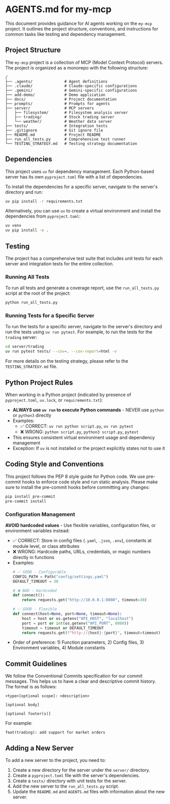 # AGENTS.md for my-mcp

This document provides guidance for AI agents working on the `my-mcp` project. It outlines the project structure, conventions, and instructions for common tasks like testing and dependency management.

## Project Structure

The `my-mcp` project is a collection of MCP (Model Context Protocol) servers. The project is organized as a monorepo with the following structure:

```
/
├── .agents/              # Agent definitions
├── .claude/              # Claude-specific configurations
├── .gemini/              # Gemini-specific configurations
├── add-demo/             # Demo application
├── docs/                 # Project documentation
├── prompts/              # Prompts for agents
├── server/               # MCP servers
│   ├── filesystem/       # Filesystem analysis server
│   ├── trading/          # Stock trading server
│   └── weather/          # Weather data server
├── tests/                # Integration tests
├── .gitignore            # Git ignore file
├── README.md             # Project README
├── run_all_tests.py      # Comprehensive test runner
└── TESTING_STRATEGY.md   # Testing strategy documentation
```

## Dependencies

This project uses `uv` for dependency management. Each Python-based server has its own `pyproject.toml` file with a list of dependencies.

To install the dependencies for a specific server, navigate to the server's directory and run:

```bash
uv pip install -r requirements.txt
```

Alternatively, you can use `uv` to create a virtual environment and install the dependencies from `pyproject.toml`:

```bash
uv venv
uv pip install -e .
```

## Testing

The project has a comprehensive test suite that includes unit tests for each server and integration tests for the entire collection.

### Running All Tests

To run all tests and generate a coverage report, use the `run_all_tests.py` script at the root of the project:

```bash
python run_all_tests.py
```

### Running Tests for a Specific Server

To run the tests for a specific server, navigate to the server's directory and run the tests using `uv run pytest`. For example, to run the tests for the `trading` server:

```bash
cd server/trading
uv run pytest tests/ --cov=. --cov-report=html -v
```

For more details on the testing strategy, please refer to the `TESTING_STRATEGY.md` file.

## Python Project Rules
When working in a Python project (indicated by presence of `pyproject.toml`, `uv.lock`, or `requirements.txt`):
- **ALWAYS use `uv run` to execute Python commands** - NEVER use `python` or `python3` directly
- Examples:
  - ✅ CORRECT: `uv run python script.py`, `uv run pytest`
  - ❌ WRONG: `python script.py`, `python3 script.py`, `pytest`
- This ensures consistent virtual environment usage and dependency management
- Exception: If `uv` is not installed or the project explicitly states not to use it

## Coding Style and Conventions

This project follows the PEP 8 style guide for Python code. We use pre-commit hooks to enforce code style and run static analysis. Please make sure to install the pre-commit hooks before committing any changes:

```bash
pip install pre-commit
pre-commit install
```

### Configuration Management
**AVOID hardcoded values** - Use flexible variables, configuration files, or environment variables instead:
- ✅ CORRECT: Store in config files (`.yaml`, `.json`, `.env`), constants at module level, or class attributes
- ❌ WRONG: Hardcode paths, URLs, credentials, or magic numbers directly in functions
- Examples:
  ```python
  # ✅ GOOD - Configurable
  CONFIG_PATH = Path("config/settings.yaml")
  DEFAULT_TIMEOUT = 30

  # ❌ BAD - Hardcoded
  def connect():
      return requests.get("http://10.0.0.1:8080", timeout=30)

  # ✅ GOOD - Flexible
  def connect(host=None, port=None, timeout=None):
      host = host or os.getenv("API_HOST", "localhost")
      port = port or int(os.getenv("API_PORT", 8080))
      timeout = timeout or DEFAULT_TIMEOUT
      return requests.get(f"http://{host}:{port}", timeout=timeout)
  ```
- Order of preference: 1) Function parameters, 2) Config files, 3) Environment variables, 4) Module constants

## Commit Guidelines

We follow the Conventional Commits specification for our commit messages. This helps us to have a clear and descriptive commit history. The format is as follows:

```
<type>[optional scope]: <description>

[optional body]

[optional footer(s)]
```

For example:

```
feat(trading): add support for market orders
```

## Adding a New Server

To add a new server to the project, you need to:

1.  Create a new directory for the server under the `server/` directory.
2.  Create a `pyproject.toml` file with the server's dependencies.
3.  Create a `tests/` directory with unit tests for the server.
4.  Add the new server to the `run_all_tests.py` script.
5.  Update the `README.md` and `AGENTS.md` files with information about the new server.